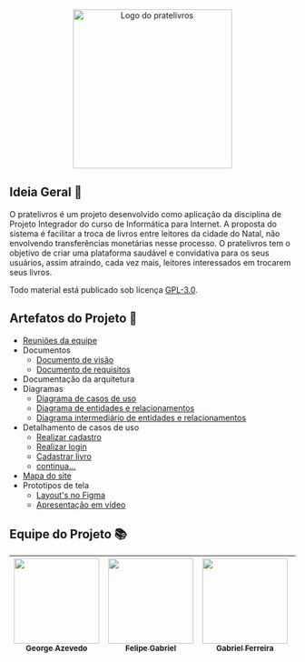 <div align="center">
  <img src="https://github.com/PI-InfoWeb-CNAT/2023-pratelivros/assets/93940387/9caee244-cec7-4a76-ba49-64c421d0a77a" width="280" alt="Logo do pratelivros" />
</div>

## Ideia Geral 💭
<!-- Este projeto tem como objetivo ser uma aplicação  modelo (_blueprint_) para a disicplina de Análise e Projeto Orientado a Objeto. -->

O pratelivros é um projeto desenvolvido como aplicação da disciplina de Projeto Integrador do curso de Informática para Internet. A proposta do sistema é facilitar a troca de livros entre leitores da cidade do Natal, não envolvendo transferências monetárias nesse processo. O pratelivros tem o objetivo de criar uma plataforma saudável e convidativa para os seus usuários, assim atraindo, cada vez mais, leitores interessados em trocarem seus livros.

Todo material está publicado sob licença [GPL-3.0](https://www.gnu.org/licenses/quick-guide-gplv3.pt-br.html).


## Artefatos do Projeto 📂
- [Reuniões da equipe](./reunioes/Reunioes.md)
- Documentos
  - [Documento de visão](./docs/Documento_de_Visao.md)
  - [Documento de requisitos]()
- Documentação da arquitetura
- Diagramas
  - [Diagrama de casos de uso](./docs/imagens/Diagrama_Casos_de_Uso.png)
  - [Diagrama de entidades e relacionamentos](./docs/imagens/Diagrama_Entidades_e_Relacionamentos.png)
  - [Diagrama intermediário de entidades e relacionamentos](./docs/imagens/Diagrama_Entidades_e_Relacionamentos_Intermediário.png)
- Detalhamento de casos de uso
  - [Realizar cadastro](./docs/casos_de_uso/cdu_realizar_cadastro.md)
  - [Realizar login](./docs/casos_de_uso/cdu_realizar_login.md)
  - [Cadastrar livro](./docs/casos_de_uso/cdu_cadastrar_livro.md)
  - [continua...]()
- [Mapa do site](./docs/imagens/Mapa_do_Site.png)
- Prototipos de tela
  - [Layout's no Figma](https://www.figma.com/file/qNuHMiykoAfymAZzasnNwh/pratelivros---prot%C3%B3tipos-de-tela?type=design&node-id=0%3A1&t=B0D16kSUu4uzW5Dk-1)
  - [Apresentação em vídeo]()

## Equipe do Projeto 📚
| [<img src="https://avatars.githubusercontent.com/u/51339655?v=4" width=150><br><sub>George Azevedo</sub>](https://github.com/gasilvabr) |  [<img src="https://avatars.githubusercontent.com/u/105514249?v=4" width=150><br><sub>Felipe Gabriel</sub>](https://github.com/lipe0777) |  [<img src="https://avatars.githubusercontent.com/u/84422577?v=4" width=150><br><sub>Gabriel Ferreira</sub>](https://github.com/GabsFerrarii) | [<img src="https://avatars.githubusercontent.com/u/93940003?v=4" width=150><br><sub>Heitor Cossito</sub>](https://github.com/cossito) | [<img src="https://avatars.githubusercontent.com/u/93940387?v=4" width=150><br><sub>Lucas de Lima</sub>](https://github.com/monzadrifteiro) | [<img src="https://avatars.githubusercontent.com/u/79072631?v=4" width=150><br><sub>Pedro Saulo</sub>](https://github.com/Saulo-pedro) | 
| :---: | :---: | :---: | :---: | :---: | :---: |
